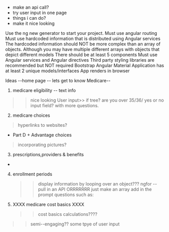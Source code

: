 - make an api call?
- try user input in one page
- things i can do?
- make it nice looking

Use the ng new generator to start your project.
Must use angular routing
Must use hardcoded information that is distributed using Angular services
The hardcoded information should NOT be more complex than an array of objects. Although you may have multiple different arrays with objects that depict different models
There should be at least 5 components
Must use Angular services and Angular directives
Third party styling libraries are recommended but NOT required
Bootstrap
Angular Material
Application has at least 2 unique models/interfaces
App renders in browser

Ideas
--home page -- lets get to know Medicare--

1. medicare eligibility -- text info

> > nice looking
> > User input>> if tree? are you over 35/36/ yes or no input field? with more questions.

2. medicare choices

> hyperlinks to websites?

- Part D + Advantage choices

> incorporating pictures?

3. prescriptions,providers & benefits

-

4. enrollment periods

   > > display information by looping over an object???
   > > ngfor -- pull in an API ORRRRRRR just make an array
   > > add in the prompt questions such as:

5. XXXX medicare cost basics XXXX
   > > cost basics calculations????

> > semi--engaging?? some tpye of user input
